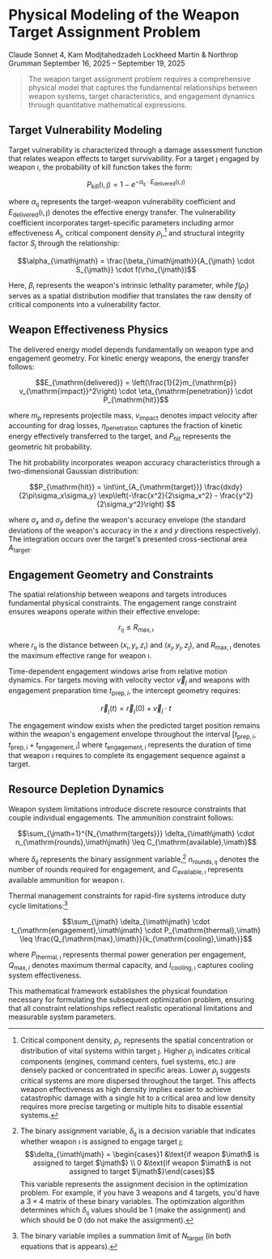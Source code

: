 
# Physical Modeling of the Weapon Target Assignment Problem

Claude Sonnet 4, Kam Modjtahedzadeh
Lockheed Martin & Northrop Grumman 
September 16, 2025 &ndash; September 19, 2025

> The weapon target assignment problem requires a comprehensive physical model that captures the fundamental relationships between weapon systems, target characteristics, and engagement dynamics through quantitative mathematical expressions.

## Target Vulnerability Modeling

Target vulnerability is characterized through a damage assessment function that relates weapon effects to target survivability. For a target $\jmath$ engaged by weapon $\imath$, the probability of kill function takes the form:

$$P_{\mathrm{kill}}(\imath,\jmath) = 1 - e^{-\alpha_{\imath\jmath} \cdot E_{\mathrm{delivered}}(\imath,\jmath)}$$

where $\alpha_{\imath\jmath}$ represents the target-weapon vulnerability coefficient and $E_{\mathrm{delivered}}(\imath,\jmath)$ denotes the effective energy transfer. The vulnerability coefficient incorporates target-specific parameters including armor effectiveness $A_{\jmath}$, critical component density $\rho_{\jmath}$,[^ccd] and structural integrity factor $S_{\jmath}$ through the relationship:

$$\alpha_{\imath\jmath} = \frac{\beta_{\imath\jmath}}{A_{\jmath} \cdot S_{\jmath}} \cdot f(\rho_{\jmath})$$

Here, $\beta_{\imath}$ represents the weapon's intrinsic lethality parameter, while $f(\rho_{\jmath})$ serves as a spatial distribution modifier that translates the raw density of critical components into a vulnerability factor.

## Weapon Effectiveness Physics

The delivered energy model depends fundamentally on weapon type and engagement geometry. For kinetic energy weapons, the energy transfer follows:

$$E_{\mathrm{delivered}} = \left(\frac{1}{2}m_{\mathrm{p}} v_{\mathrm{impact}}^2\right) \cdot \eta_{\mathrm{penetration}} \cdot P_{\mathrm{hit}}$$

where $m_{\mathrm{p}}$ represents projectile mass, $v_{\mathrm{impact}}$ denotes impact velocity after accounting for drag losses, $\eta_{\mathrm{penetration}}$ captures the fraction of kinetic energy effectively transferred to the target, and $P_{\mathrm{hit}}$ represents the geometric hit probability.

The hit probability incorporates weapon accuracy characteristics through a two-dimensional Gaussian distribution:

$$P_{\mathrm{hit}} = \int\int_{A_{\mathrm{target}}} \frac{dxdy}{2\pi\sigma_x\sigma_y} \exp\left(-\frac{x^2}{2\sigma_x^2} - \frac{y^2}{2\sigma_y^2}\right) $$

where $\sigma_x$ and $\sigma_y$ define the weapon's accuracy envelope (the standard deviations of the weapon's accuracy in the $x$ and $y$ directions respectively). The integration occurs over the target's presented cross-sectional area $A_{\mathrm{target}}$.

## Engagement Geometry and Constraints

The spatial relationship between weapons and targets introduces fundamental physical constraints. The engagement range constraint ensures weapons operate within their effective envelope:

$$r_{\imath\jmath} \leq R_{\mathrm{max},{\imath}}$$

where $r_{\imath\jmath}$ is the distance between $(x_{\imath}, y_{\imath}, z_{\imath})$ and $(x_{\jmath}, y_{\jmath}, z_{\jmath})$, and $R_{\mathrm{max},{\imath}}$ denotes the maximum effective range for weapon $\imath$.

Time-dependent engagement windows arise from relative motion dynamics. For targets moving with velocity vector $\vec{v}_j$ and weapons with engagement preparation time $t_{\mathrm{prep},i}$, the intercept geometry requires:

$$\vec{r}_{\jmath}(t) = \vec{r}_{\jmath}(0) + \vec{v}_j \cdot t$$

The engagement window exists when the predicted target position remains within the weapon's engagement envelope throughout the interval $[t_{\mathrm{prep},i},\,  t_{\mathrm{prep},i} + t_{\mathrm{engagement},i}]$ where $t_{\mathrm{engagement},i}$ represents the duration of time that weapon $\imath$ requires to complete its engagement sequence against a target.

## Resource Depletion Dynamics

Weapon system limitations introduce discrete resource constraints that couple individual engagements. The ammunition constraint follows:

$$\sum_{\jmath=1}^{N_{\mathrm{targets}}} \delta_{\imath\jmath} \cdot n_{\mathrm{rounds},\imath\jmath} \leq C_{\mathrm{available},\imath}$$

where $\delta_{ij}$ represents the binary assignment variable,[^bav] $n_{\mathrm{rounds},\imath\jmath}$ denotes the number of rounds required for engagement, and $C_{\mathrm{available},\imath}$ represents available ammunition for weapon $\imath$.

Thermal management constraints for rapid-fire systems introduce duty cycle limitations:[^bvi]

$$\sum_{\jmath} \delta_{\imath\jmath} \cdot t_{\mathrm{engagement},\imath\jmath} \cdot P_{\mathrm{thermal},\imath} \leq \frac{Q_{\mathrm{max},\imath}}{k_{\mathrm{cooling},\imath}}$$

where $P_{\mathrm{thermal},\imath}$ represents thermal power generation per engagement, $Q_{\mathrm{max},i}$ denotes maximum thermal capacity, and $l_{\mathrm{cooling},\imath}$ captures cooling system effectiveness.

This mathematical framework establishes the physical foundation necessary for formulating the subsequent optimization problem, ensuring that all constraint relationships reflect realistic operational limitations and measurable system parameters.

[^ccd]: Critical component density, $\rho_{\jmath}$, represents the spatial concentration or distribution of vital systems within target $\jmath$. Higher $\rho_{\jmath}$ indicates critical components (engines, command centers, fuel systems, etc.) are densely packed or concentrated in specific areas. Lower $\rho_{\jmath}$ suggests critical systems are more dispersed throughout the target. This affects weapon effectiveness as high density implies easier to achieve catastrophic damage with a single hit to a critical area and low density requires more precise targeting or multiple hits to disable essential systems.

[^bav]: The binary assignment variable, $\delta_{\imath\jmath}$ is a decision variable that indicates whether weapon $\imath$ is assigned to engage target $\jmath$; $$\delta_{\imath\jmath} = \begin{cases}1 &\text{if weapon $\imath$ is assigned to target $\jmath$} \\ 0 &\text{if weapon $\imath$ is not assigned to target $\jmath$}\end{cases}$$ This variable represents the assignment decision in the optimization problem. For example, if you have $3$ weapons and $4$ targets, you'd have a $3×4$ matrix of these binary variables. The optimization algorithm determines which $\delta_{\imath\jmath}$ values should be $1$ (make the assignment) and which should be $0$ (do not make the assignment).

[^bvi]: The binary variable implies a summation limit of $N_{\mathrm{target}}$ (in both equations that is appears).
